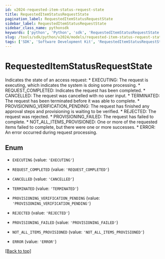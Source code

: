 ```yaml
---
id: v2024-requested-item-status-request-state
title: RequestedItemStatusRequestState
pagination_label: RequestedItemStatusRequestState
sidebar_label: RequestedItemStatusRequestState
sidebar_class_name: pythonsdk
keywords: ['python', 'Python', 'sdk', 'RequestedItemStatusRequestState', 'V2024RequestedItemStatusRequestState'] 
slug: /tools/sdk/python/v2024/models/requested-item-status-request-state
tags: ['SDK', 'Software Development Kit', 'RequestedItemStatusRequestState', 'V2024RequestedItemStatusRequestState']
---
```


# RequestedItemStatusRequestState

Indicates the state of an access request: * EXECUTING: The request is executing, which indicates the system is doing some processing. * REQUEST_COMPLETED: Indicates the request  has been completed. * CANCELLED: The request was cancelled with no user input. * TERMINATED: The request has been terminated before it was able to complete. * PROVISIONING_VERIFICATION_PENDING: The request has finished any approval steps and provisioning is waiting to be verified. * REJECTED: The request was rejected. * PROVISIONING_FAILED: The request has failed to complete. * NOT_ALL_ITEMS_PROVISIONED: One or more of the requested items failed to complete, but there were one or more  successes. * ERROR: An error occurred during request processing.

## Enum

* `EXECUTING` (value: `'EXECUTING'`)

* `REQUEST_COMPLETED` (value: `'REQUEST_COMPLETED'`)

* `CANCELLED` (value: `'CANCELLED'`)

* `TERMINATED` (value: `'TERMINATED'`)

* `PROVISIONING_VERIFICATION_PENDING` (value: `'PROVISIONING_VERIFICATION_PENDING'`)

* `REJECTED` (value: `'REJECTED'`)

* `PROVISIONING_FAILED` (value: `'PROVISIONING_FAILED'`)

* `NOT_ALL_ITEMS_PROVISIONED` (value: `'NOT_ALL_ITEMS_PROVISIONED'`)

* `ERROR` (value: `'ERROR'`)

[[Back to top]](#) 

